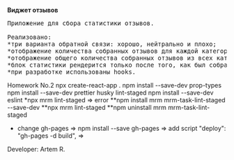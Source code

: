 <b>Виджет отзывов</b>

<pre>
Приложение для сбора статистики отзывов.    

Реализовано:
*три варианта обратной связи: хорошо, нейтрально и плохо;
*отображение количества собранных отзывов для каждой категории; 
*отображение общего количества собранных отзывов из всех категорий и процент положительных отзывов;
*блок статистики рендерится только после того, как был собран хотя бы один отзыв;
*при разработке использованы hooks.
</pre>

Homework No.2 npx create-react-app . npm install --save-dev prop-types npm
install --save-dev prettier husky lint-staged npm install --save-dev eslint
\*npx mrm lint-staged => error **npm install mrm mrm-task-lint-staged --save-dev
**npx mrm lint-staged \*\*npm uninstall mrm mrm-task-lint-staged

-   change gh-pages => npm install --save gh-pages => add script "deploy":
    "gh-pages -d build", =>

Developer: Artem R.
